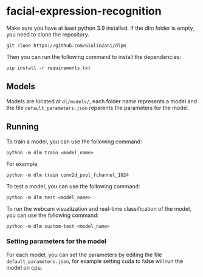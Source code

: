 # facial-expression-recognition

Make sure you have at least python 3.9 installed. If the dlm folder is empty, you need to clone the repository.

```
git clone https://github.com/GiulioZani/dlpm
```

Then you can run the following command to install the dependencies:

```
pip install -r requirements.txt
```

## Models
Models are located at `dl/models/`, each folder name represents a model and the file `default_parameters.json` reperents the parameters for the model.

## Running
To train a model, you can use the following command:

```
python -m dlm train <model_name>
```

For example:
```
python -m dlm train conv2d_pool_fchannel_1024
```

To test a model, you can use the following command:

```
python -m dlm test <model_name>
```

To run the webcam visualization and real-time classification of the model, you can use the following command:

```
python -m dlm custom-test <model_name>
```

### Setting parameters for the model
For each model, you can set the parameters by editing the file `default_parameters.json`, for example setting cuda to false will run the model on cpu.


